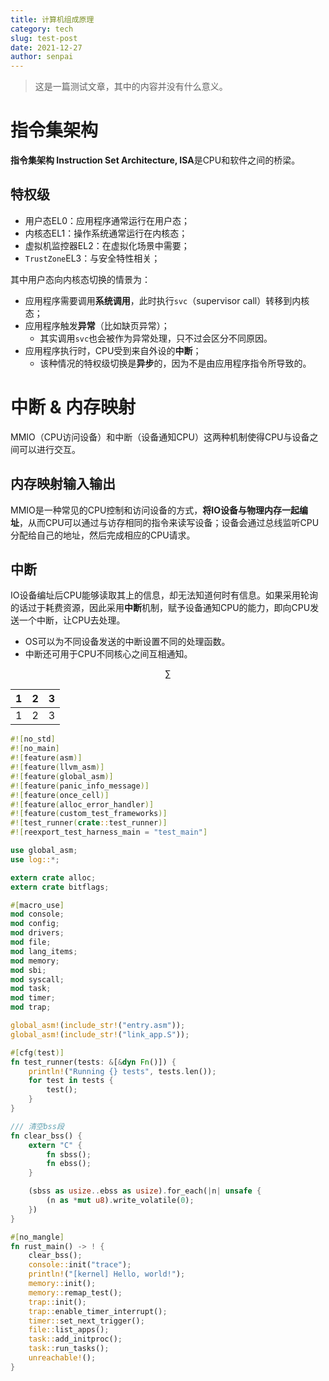 ```yaml
---
title: 计算机组成原理
category: tech
slug: test-post
date: 2021-12-27
author: senpai
---
```


> 这是一篇测试文章，其中的内容并没有什么意义。
>
> <!-- end -->

# 指令集架构

**指令集架构 Instruction Set Architecture, ISA**是CPU和软件之间的桥梁。

## 特权级

* 用户态EL0：应用程序通常运行在用户态；
* 内核态EL1：操作系统通常运行在内核态；
* 虚拟机监控器EL2：在虚拟化场景中需要；
* `TrustZone`EL3：与安全特性相关；

其中用户态向内核态切换的情景为：

* 应用程序需要调用**系统调用**，此时执行`svc`（supervisor call）转移到内核态；
* 应用程序触发**异常**（比如缺页异常）；
    * 其实调用`svc`也会被作为异常处理，只不过会区分不同原因。
* 应用程序执行时，CPU受到来自外设的**中断**；
    * 该种情况的特权级切换是**异步**的，因为不是由应用程序指令所导致的。

# 中断 & 内存映射

MMIO（CPU访问设备）和中断（设备通知CPU）这两种机制使得CPU与设备之间可以进行交互。

## 内存映射输入输出

MMIO是一种常见的CPU控制和访问设备的方式，**将IO设备与物理内存一起编址**，从而CPU可以通过与访存相同的指令来读写设备；设备会通过总线监听CPU分配给自己的地址，然后完成相应的CPU请求。

## 中断

IO设备编址后CPU能够读取其上的信息，却无法知道何时有信息。如果采用轮询的话过于耗费资源，因此采用**中断**机制，赋予设备通知CPU的能力，即向CPU发送一个中断，让CPU去处理。

* OS可以为不同设备发送的中断设置不同的处理函数。
* 中断还可用于CPU不同核心之间互相通知。

$$
\sum
$$



| 1    | 2    | 3    |
| ---- | ---- | ---- |
| 1    | 2    | 3    |

```rust
#![no_std]
#![no_main]
#![feature(asm)]
#![feature(llvm_asm)]
#![feature(global_asm)]
#![feature(panic_info_message)]
#![feature(once_cell)]
#![feature(alloc_error_handler)]
#![feature(custom_test_frameworks)]
#![test_runner(crate::test_runner)]
#![reexport_test_harness_main = "test_main"]

use global_asm;
use log::*;

extern crate alloc;
extern crate bitflags;

#[macro_use]
mod console;
mod config;
mod drivers;
mod file;
mod lang_items;
mod memory;
mod sbi;
mod syscall;
mod task;
mod timer;
mod trap;

global_asm!(include_str!("entry.asm"));
global_asm!(include_str!("link_app.S"));

#[cfg(test)]
fn test_runner(tests: &[&dyn Fn()]) {
    println!("Running {} tests", tests.len());
    for test in tests {
        test();
    }
}

/// 清空bss段
fn clear_bss() {
    extern "C" {
        fn sbss();
        fn ebss();
    }

    (sbss as usize..ebss as usize).for_each(|n| unsafe {
        (n as *mut u8).write_volatile(0);
    })
}

#[no_mangle]
fn rust_main() -> ! {
    clear_bss();
    console::init("trace");
    println!("[kernel] Hello, world!");
    memory::init();
    memory::remap_test();
    trap::init();
    trap::enable_timer_interrupt();
    timer::set_next_trigger();
    file::list_apps();
    task::add_initproc();
    task::run_tasks();
    unreachable!();
}
```

